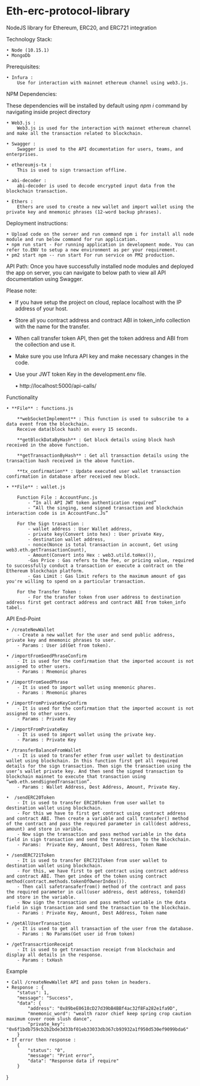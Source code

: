 # Eth-erc-protocol-library
NodeJS library for Ethereum, ERC20, and ERC721 integration 


Technology Stack: 

    • Node (10.15.1)
    • MongoDb

Prerequisites:

    • Infura :
        Use for interaction with mainnet ethereum channel using web3.js.

NPM Dependencies:

These dependencies will be installed by default using *npm i* command by navigating inside project directory

    • Web3.js :
        Web3.js is used for the interaction with mainnet ethereum channel and make all the transaction related to blockchain.

    • Swagger :
        Swagger is used to the API documentation for users, teams, and enterprises.

    • ethereumjs-tx :
        This is used to sign transaction offline.

    • abi-decoder :
        abi-decoder is used to decode encrypted input data from the blockchain transaction.

    • Ethers :
        Ethers are used to create a new wallet and import wallet using the private key and mnemonic phrases (12-word backup phrases).

Deployment instructions:

    • Upload code on the server and run command npm i for install all node module and run below command for run application.
    • npm run start - For running application in development mode. You can refer to.ENV to setup a new environment as per your requirement.
    • pm2 start npm -- run start For run service on PM2 production.

API Path:
Once you have successfully installed node modules and deployed the app on server, you can navigate to below path to view all API documentation using Swagger. 

Please note: 

- If you have setup the project on cloud, replace localhost with the IP address of your host. 
- Store all you contract address and contract ABI in token_info collection with the name for the transfer.
- When call transfer token API, then get the token address and ABI from the collection and use it.
- Make sure you use Infura API key and make necessary changes in the code. 
- Use your JWT token Key in the development.env file. 

    • http://localhost:5000/api-calls/

Functionality

    • **File** : functions.js

        **webSocketImplement** : This function is used to subscribe to a data event from the blockchain.
        Receive data(block hash) on every 15 seconds.
        
        **getBlockDataByHash** : Get block details using block hash received in the above function.

        **getTransactionByHash** : Get all transaction details using the transaction hash received in the above function.

        **tx_confirmation** : Update executed user wallet transaction confirmation in database after received new block.

    • **File** : wallet.js

        Function File : AccountFunc.js
            - “In all API JWT token authentication required”
            - “All the singing, send signed transaction and blockchain interaction code is in AccountFunc.Js”

        For the Sign trasaction : 
            - wallet address : User Wallet address, 
            - private key(Convert into hex) : User private Key,
            - destination wallet address, 
            - nonce(Nonce is total transaction in account, Get using web3.eth.getTransactionCount),
            - Amount(Convert into Hex : web3.utild.toHex()), 
            -Gas Price : Gas refers to the fee, or pricing value, required to successfully conduct a transaction or execute a contract on the Ethereum blockchain platform.
            - Gas Limit : Gas limit refers to the maximum amount of gas you're willing to spend on a particular transaction.

        For the Transfer Token : 
            - For the transfer token from user address to destination address first get contract address and contract ABI from token_info tabel.

API End-Point

    • /createNewWallet
        - Create a new wallet for the user and send public address, private key and mnemonic phrases to user.
        - Params : User id(Get from token).

    • /importFromSeedPhraseConfirm
        - It is used for the confirmation that the imported account is not assigned to other users.
        - Params : Mnemonic phares

    • /importFromSeedPhrase
        - It is used to import wallet using mnemonic phares.
        - Params : Mnemonic phares

    • /importFromPrivateKeyConfirm
        - It is used for the confirmation that the imported account is not assigned to other users.
        - Params : Private Key

    • /importFromPrivateKey
        - It is used to import wallet using the private key.
        - Params : Private Key

    • /transferBalanceFromWallet
        - It is used to transfer ether from user wallet to destination wallet using blockchain. In this function first get all required details for the sign transaction. Then sign the transaction using the user’s wallet private key. And then send the signed transaction to blockchain mainnet to execute that transaction using “web.eth.sendSignedTransaction”.
        - Params : Wallet Address, Dest Address, Amount, Private Key.

    •  /sendERC20Token
        - It is used to transfer ERC20Token from user wallet to destination wallet using blockchain.
        - For this we have to first get contract using contract address and contract ABI. Then create a variable and call transafer() method of the contract and pass the required parameter in call(dest address, amount) and store in varible.
        - Now sign the transaction and pass method variable in the data field in sign transaction and send the transaction to the blockchain.
        - Params:  Private Key, Amount, Dest Address, Token Name

    • /sendERC721Token
        - It is used to transfer ERC721Token from user wallet to destination wallet using blockchain.
        - For this, we have first to get contract using contract address and contract ABI. Then get index of the token using contract method(contract.methods.tokenOfOwnerIndex()).
        - Then call safetransaferfrom() method of the contract and pass the required parameter in call(user address, dest address, tokenId) and store in the variable.
        - Now sign the transaction and pass method variable in the data field in sign transaction and send the transaction to the blockchain.
        - Params : Private Key, Amount, Dest Address, Token name

    • /getAllUserTransaction
        - It is used to get all transaction of the user from the database.
        - Params : No Params(Get user id from token)

    • /getTransacrtionReceipt
        - It is used to get transaction receipt from blockchain and display all details in the response.
        - Params : txHash

Example

    • Call /createNewWallet API and pass token in headers.
    • Response : {
        "status": 1,
        "message": "Success",
        "data": {
            "address": "0x89beE0618cD27d39bB4BBf4ac32f8Fa282e1fa9D",
            "mnemonic_word": "wealth razor chief keep spring crop caution maximum cover room slush dance",
            "private_key": "0x6f1bdb759cb2b2bde3d33bf01eb33033db367cb93932a1f950d530ef9099bda6"
        }
    • If error then response :
        {
            "status": "0",
            "message": "Print error",
            "data": "Response data if require"
        }
}
